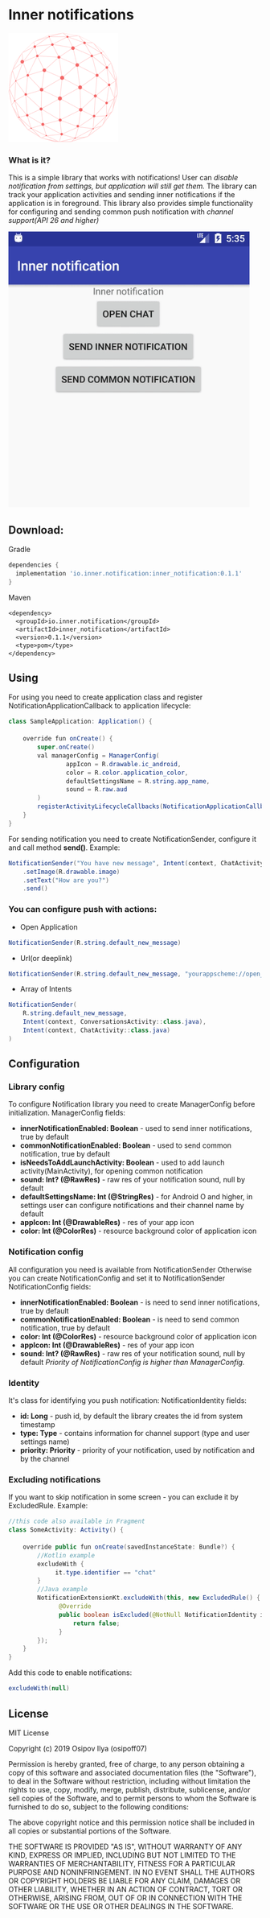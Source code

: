 Inner notifications
===================
![Logo](static/logo.png)
### What is it?
This is a simple library that works with notifications! User can *disable notification from settings, but application will still get them.*
The library can track your application activities and sending inner notifications if the application is in foreground.
This library also provides simple functionality for configuring and sending common push notification with *channel support(API 26 and higher)*

![InnerNotification Sample](static/sample.gif)

Download:
--------
Gradle
```groovy
dependencies {
  implementation 'io.inner.notification:inner_notification:0.1.1'
}
```
Maven
```maven
<dependency>
  <groupId>io.inner.notification</groupId>
  <artifactId>inner_notification</artifactId>
  <version>0.1.1</version>
  <type>pom</type>
</dependency>
```

Using
-------
For using you need to create application class and register NotificationApplicationCallback to application lifecycle:
```java
class SampleApplication: Application() {

    override fun onCreate() {
        super.onCreate()
        val managerConfig = ManagerConfig(
                appIcon = R.drawable.ic_android,
                color = R.color.application_color,
                defaultSettingsName = R.string.app_name,
                sound = R.raw.aud
        )
        registerActivityLifecycleCallbacks(NotificationApplicationCallback(this, managerConfig))
    }
}
```
For sending notification you need to create NotificationSender, configure it and call method __send()__. Example:
```java
NotificationSender("You have new message", Intent(context, ChatActivity::class.java))
    .setImage(R.drawable.image)
    .setText("How are you?")
    .send()
```
### You can configure push with actions:
- Open Application
```java
NotificationSender(R.string.default_new_message)
```
- Url(or deeplink)
```java
NotificationSender(R.string.default_new_message, "yourappscheme://open_post")
```
- Array of Intents
```java
NotificationSender(
    R.string.default_new_message,
    Intent(context, ConversationsActivity::class.java),
    Intent(context, ChatActivity::class.java)
)
```

Configuration
--------------
### Library config
To configure Notification library you need to create ManagerConfig before initialization. ManagerConfig fields:
* __innerNotificationEnabled: Boolean__ - used to send inner notifications, true by default
* __commonNotificationEnabled: Boolean__ - used to send common notification, true by default
* __isNeedsToAddLaunchActivity: Boolean__ - used to add launch activity(MainActivity), for opening common notification
* __sound: Int? (@RawRes)__ - raw res of your notification sound, null by default
* __defaultSettingsName: Int (@StringRes)__ - for Android O and higher, in settings user can configure notifications and their channel name by default
* __appIcon: Int (@DrawableRes)__ - res of your app icon
* __color: Int (@ColorRes)__ - resource background color of application icon
### Notification config
All configuration you need is available from NotificationSender
Otherwise you can create NotificationConfig and set it to NotificationSender
NotificationConfig fields:
* __innerNotificationEnabled: Boolean__ - is need to send inner notifications, true by default
* __commonNotificationEnabled: Boolean__ - is need to send common notification, true by default
* __color: Int (@ColorRes)__ - resource background color of application icon
* __appIcon: Int (@DrawableRes)__ - res of your app icon
* __sound: Int? (@RawRes)__ - raw res of your notification sound, null by default
*Priority of NotificationConfig is higher than ManagerConfig.*
### Identity
It's class for identifying you push notification:
NotificationIdentity fields:
* __id: Long__ - push id, by default the library creates the id from system timestamp
* __type: Type__ - contains information for channel support (type and user settings name)
* __priority: Priority__ - priority of your notification, used by notification and by the channel
### Excluding notifications
If you want to skip notification in some screen - you can exclude it by ExcludedRule. Example:
```java
//this code also available in Fragment
class SomeActivity: Activity() {

    override public fun onCreate(savedInstanceState: Bundle?) {
        //Kotlin example
        excludeWith {
             it.type.identifier == "chat"
        }
        //Java example
        NotificationExtensionKt.excludeWith(this, new ExcludedRule() {
              @Override
              public boolean isExcluded(@NotNull NotificationIdentity identity) {
                  return false;
              }
        });
    }
}
```
Add this code to enable notifications:
```java
excludeWith(null)
```

License
---------
MIT License

Copyright (c) 2019 Osipov Ilya (osipoff07)

Permission is hereby granted, free of charge, to any person obtaining a copy
of this software and associated documentation files (the "Software"), to deal
in the Software without restriction, including without limitation the rights
to use, copy, modify, merge, publish, distribute, sublicense, and/or sell
copies of the Software, and to permit persons to whom the Software is
furnished to do so, subject to the following conditions:

The above copyright notice and this permission notice shall be included in all
copies or substantial portions of the Software.

THE SOFTWARE IS PROVIDED "AS IS", WITHOUT WARRANTY OF ANY KIND, EXPRESS OR
IMPLIED, INCLUDING BUT NOT LIMITED TO THE WARRANTIES OF MERCHANTABILITY,
FITNESS FOR A PARTICULAR PURPOSE AND NONINFRINGEMENT. IN NO EVENT SHALL THE
AUTHORS OR COPYRIGHT HOLDERS BE LIABLE FOR ANY CLAIM, DAMAGES OR OTHER
LIABILITY, WHETHER IN AN ACTION OF CONTRACT, TORT OR OTHERWISE, ARISING FROM,
OUT OF OR IN CONNECTION WITH THE SOFTWARE OR THE USE OR OTHER DEALINGS IN THE
SOFTWARE.
